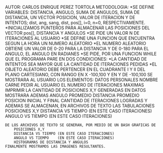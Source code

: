 AUTOR: CARLOS ENRIQUE PEREZ TORTOLA
METODOLOGIA:
    *SE DEFINE VARIABLES: DISTANCIA, ANGULO, SUMA DE ANGULOS, SUMA DE DISTANCIA, UN VECTOR POSICION, VALOR DE ITERACION Y DE INTENTOS; dist, ang, sang, dist, pos[], i=0, n=0, RESPECTIVAMENTE.
    *INICIALIZAMOS PUNTEROS PARA ALMACENAR LAS POSICIONES DEL VECTOR pos[], DISTANCIA Y ANGULOS
    *SE PIDE UN VALOR N DE ITERACIONES AL USUARIO
    *SE DEFINE UNA FUNCION QUE ENCUENTRA SEGUN LA HORA UN NUMERO ALEATORIO
    *EL NUMERO ALEATORIO OBTIENE UN VALOR DE 0-20 PARA LA DISTANCIA Y DE 0-180 PARA EL ANGULO, EL ANGULO EN RADIANES
    *SE PIDE, POR UNA FUNCION WHILE QUE EL PROGRAMA PARE EN DOS CONDICIONES:
        *LA CANTIDAD DE INTENTOS SEA MAYOR QUE LA CANTIDAD DE ITERACIONES PEDIDAS
        *EL OBJETO ALEATORIO DEBE PERTENCER EN EL CUADRANTE I Y II DEL PLANO CARTESIANO, CON RANGO EN X -100,100 Y EN Y DE -100,100
    SE MOSTRARA AL USUARIO LOS ELEMENTOS: 
        DATOS PERSONALES
        NOMBRE
        CARNE
        PEDIR AL USUARIO EL NUMERO DE ITERACIONES MAXIMAS
        IMPRIMIR LA CANTIDAD DE POSICIONES X,Y GENERADAS EN DATOS
    MOSTRARA ADEMAS
        ANGULO PROMEDIO
        DISTANCIA PROMEDIO
        POSICION INICIAL Y FINAL
        CANTIDAD DE ITERACIONES LOGRADAS
    Y ADEMAS SE ALMACENAN, EN ARCHIVOS DE TEXTO LAS TABULACIONES
        POSICIONES X,Y
        DISTANCIA VS TIEMPO (EN ESTE CASO ITERACIONES)
        ANGULO VS TIEMPO    (EN ESTE CASO ITERACIONES)

    DE LOS ARCHIVOS DE TEXTO SE GENERAN, POR MEDIO DE UN BASH GRAFICAS DE 
        POSICIONES X,Y
        DISTANCIA VS TIEMPO (EN ESTE CASO ITERACIONES)
        ANGULO VS TIEMPO    (EN ESTE CASO ITERACIONES)
        HISTOGRAMAS DE DISTANCIA Y ANGULOS
    FINALMENTE MOSTRAMOS LAS IMAGENES RESULTANTES.